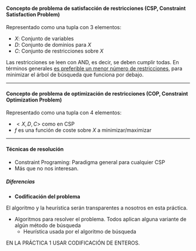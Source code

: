 #### Concepto de problema de satisfacción de restricciones (CSP, Constraint Satisfaction Problem)

Representado como una tupla con 3 elementos:

* $X$: Conjunto de variables
* $D$: Conjunto de dominios para $X$
* $C$: Conjunto de restricciones sobre $X$

Las restricciones se leen con AND, es decir, se deben cumplir todas. En términos generales <u>es preferible un menor número de restricciones</u>, para minimizar el árbol de búsqueda que funciona por debajo.

---

#### Concepto de problema de optimización de restricciones (COP, Constraint Optimization Problem)

Representado como una tupla con 4 elementos:

* $<X,D,C>$ como en CSP
* $f$ es una función de coste sobre $X$ a minimizar/maximizar

---

#### Técnicas de resolución

* Constraint Programing: Paradigma general para cualquier CSP
* Más que no nos interesan.

##### Diferencias

* **Codificación del problema**

El algoritmo y la heurística serán transparentes a nosotros en esta práctica.

* Algoritmos para resolver el problema. Todos aplican alguna variante de algún método de búsqueda
  * Heurística usada por el algoritmo de búsqueda

EN LA PRÁCTICA 1 USAR CODIFICACIÓN DE ENTEROS.

